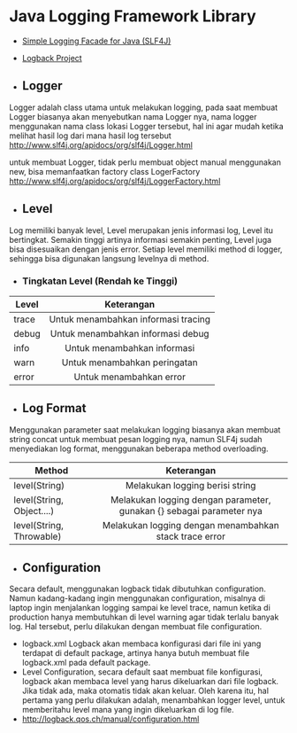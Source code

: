 # Java Logging Framework Library
- [Simple Logging Facade for Java (SLF4J)](http://www.slf4j.org/)
- [Logback Project](http://logback.qos.ch)

- ##  Logger
Logger adalah class utama untuk melakukan logging, pada saat membuat Logger biasanya akan menyebutkan nama Logger nya, nama logger menggunakan nama class lokasi Logger tersebut, hal ini agar mudah ketika melihat hasil log dari mana hasil log tersebut
http://www.slf4j.org/apidocs/org/slf4j/Logger.html

untuk membuat Logger, tidak perlu membuat object manual menggunakan new, bisa memanfaatkan factory class LogerFactory
http://www.slf4j.org/apidocs/org/slf4j/LoggerFactory.html

- ## Level
Log memiliki banyak level, Level merupakan jenis informasi log, Level itu bertingkat. Semakin tinggi artinya informasi semakin penting, Level juga bisa disesuaikan dengan jenis error. Setiap level memiliki method di logger, sehingga bisa digunakan langsung levelnya di method.

- ### Tingkatan Level (Rendah ke Tinggi)
| Level | Keterangan                          |
|-------|:-----------------------------------:|
| trace | Untuk menambahkan informasi tracing |
| debug | Untuk menambahkan informasi debug                               |
| info  | Untuk menambahkan informasi                               |
| warn  | Untuk menambahkan peringatan                               |
| error | Untuk menambahkan error                               |
- ## Log Format
Menggunakan parameter saat melakukan logging biasanya akan membuat string concat untuk membuat pesan logging nya, namun SLF4j sudah menyediakan log format, menggunakan beberapa method overloading.

| Method | Keterangan                          |
|-------|:-----------------------------------:|
| level(String) | Melakukan logging berisi string |
| level(String, Object....) | Melakukan logging dengan parameter, gunakan {} sebagai parameter nya                               |
| level(String, Throwable)  | Melakukan logging dengan menambahkan stack trace error                               |

- ## Configuration
Secara default, menggunakan logback tidak dibutuhkan configuration. Namun kadang-kadang ingin menggunakan configuration, misalnya di laptop ingin menjalankan logging sampai ke level trace, namun ketika di production hanya membutuhkan di level warning agar tidak terlalu banyak log. Hal tersebut, perlu dilakukan dengan membuat file configuration. 
- logback.xml Logback akan membaca konfigurasi dari file ini yang terdapat di default package, artinya hanya butuh membuat file logback.xml pada default package.
- Level Configuration, secara default saat membuat file konfigurasi, logback akan membaca level yang harus dikeluarkan dari file logback. Jika tidak ada, maka otomatis tidak akan keluar. Oleh karena itu, hal pertama yang perlu dilakukan adalah, menambahkan logger level, untuk memberitahu level mana yang ingin dikeluarkan di log file.
- http://logback.qos.ch/manual/configuration.html
